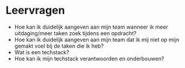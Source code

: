 # Leervragen

- Hoe kan ik duidelijk aangeven aan mijn team wanneer ik meer uitdaging/meer taken zoek tijdens een opdracht?
- Hoe kan ik duidelijk aangeven aan mijn team dat ik mij niet op mijn gemakt voel bij de taken die ik heb?
- Wat is een techstack?
- Hoe kan ik mijn techstack verantwoorden en onderbouwen?
